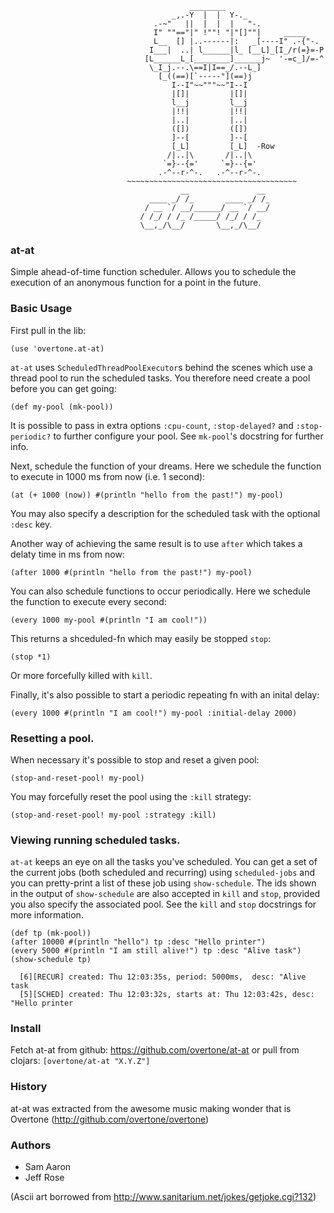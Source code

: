                                             ________
                                        _,.-Y  |  |  Y-._
                                    .-~"   ||  |  |  |   "-.
                                    I" ""=="|" !""! "|"[]""|     _____
                                    L__  [] |..------|:   _[----I" .-{"-.
                                   I___|  ..| l______|l_ [__L]_[I_/r(=}=-P
                                  [L______L_[________]______j~  '-=c_]/=-^
                                   \_I_j.--.\==I|I==_/.--L_]
                                     [_((==)[`-----"](==)j
                                        I--I"~~"""~~"I--I
                                        |[]|         |[]|
                                        l__j         l__j
                                        |!!|         |!!|
                                        |..|         |..|
                                        ([])         ([])
                                        ]--[         ]--[
                                        [_L]         [_L]  -Row
                                       /|..|\       /|..|\
                                      `=}--{='     `=}--{='
                                     .-^--r-^-.   .-^--r-^-.
                              ~~~~~~~~~~~~~~~~~~~~~~~~~~~~~~~~~~~~~~
                                          __               __
                                   ____ _/ /_       ____ _/ /_
                                  / __ `/ __/______/ __ `/ __/
                                 / /_/ / /_ /_____/ /_/ / /_
                                 \__,_/\__/       \__,_/\__/



### at-at

Simple ahead-of-time function scheduler. Allows you to schedule the execution of an anonymous function for a point in the future.

### Basic Usage

First pull in the lib:

    (use 'overtone.at-at)

`at-at` uses `ScheduledThreadPoolExecutor`s behind the scenes which use a thread pool to run the scheduled tasks. You therefore need create a pool before you can get going:

    (def my-pool (mk-pool))

It is possible to pass in extra options `:cpu-count`, `:stop-delayed?` and `:stop-periodic?` to further configure your pool. See `mk-pool`'s docstring for further info.

Next, schedule the function of your dreams. Here we schedule the function to execute in 1000 ms from now (i.e. 1 second):

    (at (+ 1000 (now)) #(println "hello from the past!") my-pool)

You may also specify a description for the scheduled task with the optional `:desc` key.

Another way of achieving the same result is to use `after` which takes a delaty time in ms from now:

    (after 1000 #(println "hello from the past!") my-pool)

You can also schedule functions to occur periodically. Here we schedule the function to execute every second:

    (every 1000 my-pool #(println "I am cool!"))

This returns a shceduled-fn which may easily be stopped `stop`:

    (stop *1)

Or more forcefully killed with `kill`.

Finally, it's also possible to start a periodic repeating fn with an inital delay:

    (every 1000 #(println "I am cool!") my-pool :initial-delay 2000)

### Resetting a pool.

When necessary it's possible to stop and reset a given pool:

    (stop-and-reset-pool! my-pool)

You may forcefully reset the pool using the `:kill` strategy:

    (stop-and-reset-pool! my-pool :strategy :kill)

### Viewing running scheduled tasks.

`at-at` keeps an eye on all the tasks you've scheduled. You can get a set of the current jobs (both scheduled and recurring) using `scheduled-jobs` and you can pretty-print a list of these job using `show-schedule`. The ids shown in the output of `show-schedule` are also accepted in `kill` and `stop`, provided you also specify the associated pool. See the `kill` and `stop` docstrings for more information.

    (def tp (mk-pool))
    (after 10000 #(println "hello") tp :desc "Hello printer")
    (every 5000 #(println "I am still alive!") tp :desc "Alive task")
    (show-schedule tp)

      [6][RECUR] created: Thu 12:03:35s, period: 5000ms,  desc: "Alive task
      [5][SCHED] created: Thu 12:03:32s, starts at: Thu 12:03:42s, desc: "Hello printer

### Install

Fetch at-at from github: https://github.com/overtone/at-at or pull from clojars: `[overtone/at-at "X.Y.Z"]`

### History

at-at was extracted from the awesome music making wonder that is Overtone (http://github.com/overtone/overtone)


### Authors

* Sam Aaron
* Jeff Rose


(Ascii art borrowed from http://www.sanitarium.net/jokes/getjoke.cgi?132)
